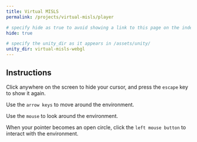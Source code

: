 ```yaml
---
title: Virtual MISLS
permalink: /projects/virtual-misls/player

# specify hide as true to avoid showing a link to this page on the index page.
hide: true

# specify the unity_dir as it appears in /assets/unity/
unity_dir: virtual-misls-webgl
---
```


<!-- No content needed. Jekyll fills it in with the html from the unity WebGl build. -->

## Instructions

Click anywhere on the screen to hide your cursor, and press the `escape` key to show it again.

Use the `arrow keys` to move around the environment.

Use the `mouse` to look around the environment.

When your pointer becomes an open circle, click the `left mouse button` to interact with the environment.

<br/>
